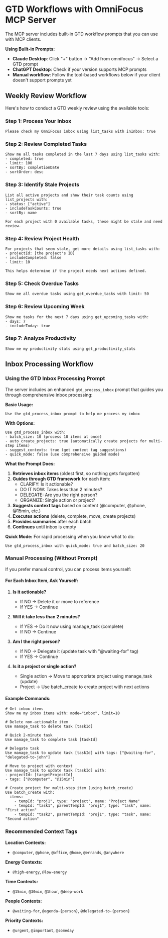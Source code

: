 # GTD Workflows with OmniFocus MCP Server

The MCP server includes built-in GTD workflow prompts that you can use with MCP clients.

**Using Built-in Prompts:**
- **Claude Desktop**: Click "+" button → "Add from omnifocus" → Select a GTD prompt
- **ChatGPT Desktop**: Check if your version supports MCP prompts
- **Manual workflow**: Follow the tool-based workflows below if your client doesn't support prompts yet

## Weekly Review Workflow

Here's how to conduct a GTD weekly review using the available tools:

### Step 1: Process Your Inbox
```
Please check my OmniFocus inbox using list_tasks with inInbox: true
```

### Step 2: Review Completed Tasks
```
Show me all tasks completed in the last 7 days using list_tasks with:
- completed: true
- limit: 100
- sortBy: completionDate
- sortOrder: desc
```

### Step 3: Identify Stale Projects
```
List all active projects and show their task counts using list_projects with:
- status: ["active"]
- includeTaskCounts: true
- sortBy: name

For each project with 0 available tasks, these might be stale and need review.
```

### Step 4: Review Project Health
```
For projects that seem stale, get more details using list_tasks with:
- projectId: [the project's ID]
- includeCompleted: false
- limit: 10

This helps determine if the project needs next actions defined.
```

### Step 5: Check Overdue Tasks
```
Show me all overdue tasks using get_overdue_tasks with limit: 50
```

### Step 6: Review Upcoming Week
```
Show me tasks for the next 7 days using get_upcoming_tasks with:
- days: 7
- includeToday: true
```

### Step 7: Analyze Productivity
```
Show me my productivity stats using get_productivity_stats
```

## Inbox Processing Workflow

### Using the GTD Inbox Processing Prompt

The server includes an enhanced `gtd_process_inbox` prompt that guides you through comprehensive inbox processing:

**Basic Usage:**
```
Use the gtd_process_inbox prompt to help me process my inbox
```

**With Options:**
```
Use gtd_process_inbox with:
- batch_size: 10 (process 10 items at once)
- auto_create_projects: true (automatically create projects for multi-step items)
- suggest_contexts: true (get context tag suggestions)
- quick_mode: false (use comprehensive guided mode)
```

**What the Prompt Does:**
1. **Retrieves inbox items** (oldest first, so nothing gets forgotten)
2. **Guides through GTD framework** for each item:
   - CLARIFY: Is it actionable?
   - DO IT NOW: Takes less than 2 minutes?
   - DELEGATE: Are you the right person?
   - ORGANIZE: Single action or project?
3. **Suggests context tags** based on content (@computer, @phone, @15min, etc.)
4. **Executes actions** (delete, complete, move, create projects)
5. **Provides summaries** after each batch
6. **Continues** until inbox is empty

**Quick Mode:**
For rapid processing when you know what to do:
```
Use gtd_process_inbox with quick_mode: true and batch_size: 20
```

### Manual Processing (Without Prompt)

If you prefer manual control, you can process items yourself:

#### For Each Inbox Item, Ask Yourself:

1. **Is it actionable?**
   - If NO → Delete it or move to reference
   - If YES → Continue

2. **Will it take less than 2 minutes?**
   - If YES → Do it now using manage_task (complete)
   - If NO → Continue

3. **Am I the right person?**
   - If NO → Delegate it (update task with "@waiting-for" tag)
   - If YES → Continue

4. **Is it a project or single action?**
   - Single action → Move to appropriate project using manage_task (update)
   - Project → Use batch_create to create project with next actions

#### Example Commands:

```
# Get inbox items
Show me my inbox items with: mode="inbox", limit=10

# Delete non-actionable item
Use manage_task to delete task [taskId]

# Quick 2-minute task
Use manage_task to complete task [taskId]

# Delegate task
Use manage_task to update task [taskId] with tags: ["@waiting-for", "delegated-to-john"]

# Move to project with context
Use manage_task to update task [taskId] with:
- projectId: [targetProjectId]
- tags: ["@computer", "@15min"]

# Create project for multi-step item (using batch_create)
Use batch_create with:
  items:
    - tempId: "proj1", type: "project", name: "Project Name"
    - tempId: "task1", parentTempId: "proj1", type: "task", name: "First action"
    - tempId: "task2", parentTempId: "proj1", type: "task", name: "Second action"
```

### Recommended Context Tags

**Location Contexts:**
- `@computer`, `@phone`, `@office`, `@home`, `@errands`, `@anywhere`

**Energy Contexts:**
- `@high-energy`, `@low-energy`

**Time Contexts:**
- `@15min`, `@30min`, `@1hour`, `@deep-work`

**People Contexts:**
- `@waiting-for`, `@agenda-{person}`, `@delegated-to-{person}`

**Priority Contexts:**
- `@urgent`, `@important`, `@someday`